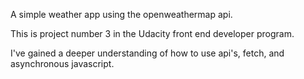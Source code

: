 A simple weather app using the openweathermap api.

This is project number 3 in the Udacity front end developer program.

I've gained a deeper understanding of how to use api's, fetch, and asynchronous javascript.
